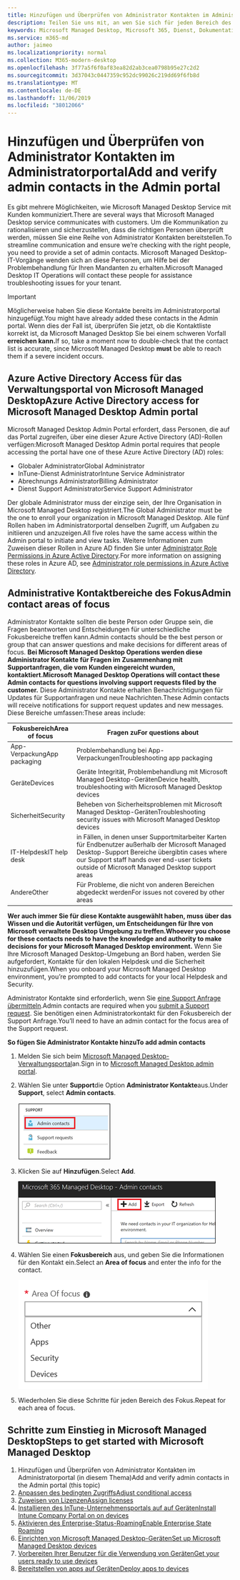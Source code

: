 ```yaml
---
title: Hinzufügen und Überprüfen von Administrator Kontakten im Administratorportal
description: Teilen Sie uns mit, an wen Sie sich für jeden Bereich des Fokus wenden müssen.
keywords: Microsoft Managed Desktop, Microsoft 365, Dienst, Dokumentation
ms.service: m365-md
author: jaimeo
ms.localizationpriority: normal
ms.collection: M365-modern-desktop
ms.openlocfilehash: 3f77a5f6f0af83ea82d2ab3cea0798b95e27c2d2
ms.sourcegitcommit: 3d37043c0447359c952dc99026c219dd69f6fb8d
ms.translationtype: MT
ms.contentlocale: de-DE
ms.lasthandoff: 11/06/2019
ms.locfileid: "38012066"
---
```

# <a name="add-and-verify-admin-contacts-in-the-admin-portal"></a><span data-ttu-id="a2b5c-104">Hinzufügen und Überprüfen von Administrator Kontakten im Administratorportal</span><span class="sxs-lookup"><span data-stu-id="a2b5c-104">Add and verify admin contacts in the Admin portal</span></span>

<span data-ttu-id="a2b5c-105">Es gibt mehrere Möglichkeiten, wie Microsoft Managed Desktop Service mit Kunden kommuniziert.</span><span class="sxs-lookup"><span data-stu-id="a2b5c-105">There are several ways that Microsoft Managed Desktop service communicates with customers.</span></span> <span data-ttu-id="a2b5c-106">Um die Kommunikation zu rationalisieren und sicherzustellen, dass die richtigen Personen überprüft werden, müssen Sie eine Reihe von Administrator Kontakten bereitstellen.</span><span class="sxs-lookup"><span data-stu-id="a2b5c-106">To streamline communication and ensure we’re checking with the right people, you need to provide a set of admin contacts.</span></span> <span data-ttu-id="a2b5c-107">Microsoft Managed Desktop-IT-Vorgänge wenden sich an diese Personen, um Hilfe bei der Problembehandlung für Ihren Mandanten zu erhalten.</span><span class="sxs-lookup"><span data-stu-id="a2b5c-107">Microsoft Managed Desktop IT Operations will contact these people for assistance troubleshooting issues for your tenant.</span></span>

> [!IMPORTANT]
> <span data-ttu-id="a2b5c-108">Möglicherweise haben Sie diese Kontakte bereits im Administratorportal hinzugefügt.</span><span class="sxs-lookup"><span data-stu-id="a2b5c-108">You might have already added these contacts in the Admin portal.</span></span> <span data-ttu-id="a2b5c-109">Wenn dies der Fall ist, überprüfen Sie jetzt, ob die Kontaktliste korrekt ist, da Microsoft Managed Desktop Sie bei einem schweren Vorfall **erreichen kann.**</span><span class="sxs-lookup"><span data-stu-id="a2b5c-109">If so, take a moment now to double-check that the contact list is accurate, since Microsoft Managed Desktop **must** be able to reach them if a severe incident occurs.</span></span>

## <a name="azure-active-directory-access-for-microsoft-managed-desktop-admin-portal"></a><span data-ttu-id="a2b5c-110">Azure Active Directory Access für das Verwaltungsportal von Microsoft Managed Desktop</span><span class="sxs-lookup"><span data-stu-id="a2b5c-110">Azure Active Directory access for Microsoft Managed Desktop Admin portal</span></span>

<span data-ttu-id="a2b5c-111">Microsoft Managed Desktop Admin Portal erfordert, dass Personen, die auf das Portal zugreifen, über eine dieser Azure Active Directory (AD)-Rollen verfügen:</span><span class="sxs-lookup"><span data-stu-id="a2b5c-111">Microsoft Managed Desktop Admin portal requires that people accessing the portal have one of these Azure Active Directory (AD) roles:</span></span>
- <span data-ttu-id="a2b5c-112">Globaler Administrator</span><span class="sxs-lookup"><span data-stu-id="a2b5c-112">Global Administrator</span></span>
- <span data-ttu-id="a2b5c-113">InTune-Dienst Administrator</span><span class="sxs-lookup"><span data-stu-id="a2b5c-113">Intune Service Administrator</span></span>
- <span data-ttu-id="a2b5c-114">Abrechnungs Administrator</span><span class="sxs-lookup"><span data-stu-id="a2b5c-114">Billing Administrator</span></span>
- <span data-ttu-id="a2b5c-115">Dienst Support Administrator</span><span class="sxs-lookup"><span data-stu-id="a2b5c-115">Service Support Administrator</span></span>

<span data-ttu-id="a2b5c-116">Der globale Administrator muss der einzige sein, der Ihre Organisation in Microsoft Managed Desktop registriert.</span><span class="sxs-lookup"><span data-stu-id="a2b5c-116">The Global Administrator must be the one to enroll your organization in Microsoft Managed Desktop.</span></span> <span data-ttu-id="a2b5c-117">Alle fünf Rollen haben im Administratorportal denselben Zugriff, um Aufgaben zu initiieren und anzuzeigen.</span><span class="sxs-lookup"><span data-stu-id="a2b5c-117">All five roles have the same access within the Admin portal to initiate and view tasks.</span></span> <span data-ttu-id="a2b5c-118">Weitere Informationen zum Zuweisen dieser Rollen in Azure AD finden Sie unter [Administrator Role Permissions in Azure Active Directory](https://docs.microsoft.com/azure/active-directory/users-groups-roles/directory-assign-admin-roles).</span><span class="sxs-lookup"><span data-stu-id="a2b5c-118">For more information on assigning these roles in Azure AD, see [Administrator role permissions in Azure Active Directory](https://docs.microsoft.com/azure/active-directory/users-groups-roles/directory-assign-admin-roles).</span></span> 

## <a name="admin-contact-areas-of-focus"></a><span data-ttu-id="a2b5c-119">Administrative Kontaktbereiche des Fokus</span><span class="sxs-lookup"><span data-stu-id="a2b5c-119">Admin contact areas of focus</span></span>

<span data-ttu-id="a2b5c-120">Administrator Kontakte sollten die beste Person oder Gruppe sein, die Fragen beantworten und Entscheidungen für unterschiedliche Fokusbereiche treffen kann.</span><span class="sxs-lookup"><span data-stu-id="a2b5c-120">Admin contacts should be the best person or group that can answer questions and make decisions for different areas of focus.</span></span> <span data-ttu-id="a2b5c-121">**Bei Microsoft Managed Desktop Operations werden diese Administrator Kontakte für Fragen im Zusammenhang mit Supportanfragen, die vom Kunden eingereicht wurden, kontaktiert.**</span><span class="sxs-lookup"><span data-stu-id="a2b5c-121">**Microsoft Managed Desktop Operations will contact these Admin contacts for questions involving support requests filed by the customer.**</span></span> <span data-ttu-id="a2b5c-122">Diese Administrator Kontakte erhalten Benachrichtigungen für Updates für Supportanfragen und neue Nachrichten.</span><span class="sxs-lookup"><span data-stu-id="a2b5c-122">These Admin contacts will receive notifications for support request updates and new messages.</span></span> <span data-ttu-id="a2b5c-123">Diese Bereiche umfassen:</span><span class="sxs-lookup"><span data-stu-id="a2b5c-123">These areas include:</span></span>

<span data-ttu-id="a2b5c-124">Fokusbereich</span><span class="sxs-lookup"><span data-stu-id="a2b5c-124">Area of focus</span></span> | <span data-ttu-id="a2b5c-125">Fragen zu</span><span class="sxs-lookup"><span data-stu-id="a2b5c-125">For questions about</span></span>
--- | ---
<span data-ttu-id="a2b5c-126">App-Verpackung</span><span class="sxs-lookup"><span data-stu-id="a2b5c-126">App packaging</span></span> | <span data-ttu-id="a2b5c-127">Problembehandlung bei App-Verpackungen</span><span class="sxs-lookup"><span data-stu-id="a2b5c-127">Troubleshooting app packaging</span></span>
<span data-ttu-id="a2b5c-128">Geräte</span><span class="sxs-lookup"><span data-stu-id="a2b5c-128">Devices</span></span> | <span data-ttu-id="a2b5c-129">Geräte Integrität, Problembehandlung mit Microsoft Managed Desktop-Geräten</span><span class="sxs-lookup"><span data-stu-id="a2b5c-129">Device health, troubleshooting with Microsoft Managed Desktop devices</span></span>
<span data-ttu-id="a2b5c-130">Sicherheit</span><span class="sxs-lookup"><span data-stu-id="a2b5c-130">Security</span></span> | <span data-ttu-id="a2b5c-131">Beheben von Sicherheitsproblemen mit Microsoft Managed Desktop-Geräten</span><span class="sxs-lookup"><span data-stu-id="a2b5c-131">Troubleshooting security issues with Microsoft Managed Desktop devices</span></span>
<span data-ttu-id="a2b5c-132">IT-Helpdesk</span><span class="sxs-lookup"><span data-stu-id="a2b5c-132">IT help desk</span></span> | <span data-ttu-id="a2b5c-133">in Fällen, in denen unser Supportmitarbeiter Karten für Endbenutzer außerhalb der Microsoft Managed Desktop-Support Bereiche übergibt</span><span class="sxs-lookup"><span data-stu-id="a2b5c-133">in cases where our Support staff hands over end-user tickets outside of Microsoft Managed Desktop support areas</span></span> 
<span data-ttu-id="a2b5c-134">Andere</span><span class="sxs-lookup"><span data-stu-id="a2b5c-134">Other</span></span> | <span data-ttu-id="a2b5c-135">Für Probleme, die nicht von anderen Bereichen abgedeckt werden</span><span class="sxs-lookup"><span data-stu-id="a2b5c-135">For issues not covered by other areas</span></span>

<span data-ttu-id="a2b5c-136">**Wer auch immer Sie für diese Kontakte ausgewählt haben, muss über das Wissen und die Autorität verfügen, um Entscheidungen für Ihre von Microsoft verwaltete Desktop Umgebung zu treffen.**</span><span class="sxs-lookup"><span data-stu-id="a2b5c-136">**Whoever you choose for these contacts needs to have the knowledge and authority to make decisions for your Microsoft Managed Desktop environment.**</span></span> <span data-ttu-id="a2b5c-137">Wenn Sie Ihre Microsoft Managed Desktop-Umgebung an Bord haben, werden Sie aufgefordert, Kontakte für den lokalen Helpdesk und die Sicherheit hinzuzufügen.</span><span class="sxs-lookup"><span data-stu-id="a2b5c-137">When you onboard your Microsoft Managed Desktop environment, you’re prompted to add contacts for your local Helpdesk and Security.</span></span> 

<span data-ttu-id="a2b5c-138">Administrator Kontakte sind erforderlich, wenn Sie [eine Support Anfrage übermitteln](../working-with-managed-desktop/support.md).</span><span class="sxs-lookup"><span data-stu-id="a2b5c-138">Admin contacts are required when you [submit a Support request](../working-with-managed-desktop/support.md).</span></span> <span data-ttu-id="a2b5c-139">Sie benötigen einen Administratorkontakt für den Fokusbereich der Support Anfrage.</span><span class="sxs-lookup"><span data-stu-id="a2b5c-139">You’ll need to have an admin contact for the focus area of the Support request.</span></span> 

<span data-ttu-id="a2b5c-140">**So fügen Sie Administrator Kontakte hinzu**</span><span class="sxs-lookup"><span data-stu-id="a2b5c-140">**To add admin contacts**</span></span>

1.  <span data-ttu-id="a2b5c-141">Melden Sie sich beim [Microsoft Managed Desktop-Verwaltungsportal](https://aka.ms/mwaasportal)an.</span><span class="sxs-lookup"><span data-stu-id="a2b5c-141">Sign in to [Microsoft Managed Desktop admin portal](https://aka.ms/mwaasportal).</span></span> 

2.  <span data-ttu-id="a2b5c-142">Wählen Sie unter **Support**die Option **Administrator Kontakte**aus.</span><span class="sxs-lookup"><span data-stu-id="a2b5c-142">Under **Support**, select **Admin contacts**.</span></span> 

    ![Support Menü, Administrator Kontakte](images/admincontacts.png)

3. <span data-ttu-id="a2b5c-144">Klicken Sie auf **Hinzufügen**.</span><span class="sxs-lookup"><span data-stu-id="a2b5c-144">Select **Add**.</span></span>

    ![Schaltfläche "Admin-Portal hinzufügen"](images/adminadd.png)

4.  <span data-ttu-id="a2b5c-146">Wählen Sie einen **Fokusbereich** aus, und geben Sie die Informationen für den Kontakt ein.</span><span class="sxs-lookup"><span data-stu-id="a2b5c-146">Select an **Area of focus** and enter the info for the contact.</span></span> 

    ![die Liste der Fokusbereiche](images/areaoffocus.png)

5. <span data-ttu-id="a2b5c-148">Wiederholen Sie diese Schritte für jeden Bereich des Fokus.</span><span class="sxs-lookup"><span data-stu-id="a2b5c-148">Repeat for each area of focus.</span></span> 

## <a name="steps-to-get-started-with-microsoft-managed-desktop"></a><span data-ttu-id="a2b5c-149">Schritte zum Einstieg in Microsoft Managed Desktop</span><span class="sxs-lookup"><span data-stu-id="a2b5c-149">Steps to get started with Microsoft Managed Desktop</span></span>

1. <span data-ttu-id="a2b5c-150">Hinzufügen und Überprüfen von Administrator Kontakten im Administratorportal (in diesem Thema)</span><span class="sxs-lookup"><span data-stu-id="a2b5c-150">Add and verify admin contacts in the Admin portal (this topic)</span></span>
2. [<span data-ttu-id="a2b5c-151">Anpassen des bedingten Zugriffs</span><span class="sxs-lookup"><span data-stu-id="a2b5c-151">Adjust conditional access</span></span>](conditional-access.md)
3. [<span data-ttu-id="a2b5c-152">Zuweisen von Lizenzen</span><span class="sxs-lookup"><span data-stu-id="a2b5c-152">Assign licenses</span></span>](assign-licenses.md)
4. [<span data-ttu-id="a2b5c-153">Installieren des InTune-Unternehmensportals auf auf Geräten</span><span class="sxs-lookup"><span data-stu-id="a2b5c-153">Install Intune Company Portal on on devices</span></span>](company-portal.md)
5. [<span data-ttu-id="a2b5c-154">Aktivieren des Enterprise-Status-Roaming</span><span class="sxs-lookup"><span data-stu-id="a2b5c-154">Enable Enterprise State Roaming</span></span>](enterprise-state-roaming.md)
6. [<span data-ttu-id="a2b5c-155">Einrichten von Microsoft Managed Desktop-Geräten</span><span class="sxs-lookup"><span data-stu-id="a2b5c-155">Set up Microsoft Managed Desktop devices</span></span>](set-up-devices.md)
7. [<span data-ttu-id="a2b5c-156">Vorbereiten Ihrer Benutzer für die Verwendung von Geräten</span><span class="sxs-lookup"><span data-stu-id="a2b5c-156">Get your users ready to use devices</span></span>](get-started-devices.md)
8. [<span data-ttu-id="a2b5c-157">Bereitstellen von apps auf Geräten</span><span class="sxs-lookup"><span data-stu-id="a2b5c-157">Deploy apps to devices</span></span>](deploy-apps.md)